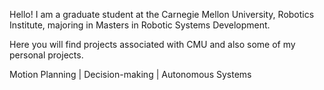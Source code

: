 Hello! 
I am a graduate student at the Carnegie Mellon University, Robotics Institute, majoring in Masters in Robotic Systems Development. 

Here you will find projects associated with CMU and also some of my personal projects.

Motion Planning | Decision-making | Autonomous Systems
